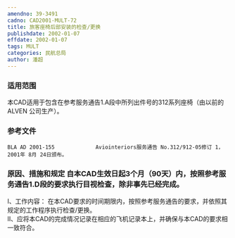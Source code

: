 ```yaml
---
amendno: 39-3491  
cadno: CAD2001-MULT-72  
title: 旅客座椅后部安装的检查/更换  
publishdate: 2002-01-07  
effdate: 2002-01-07  
tags: MULT  
categories: 民航总局  
author: 潘超  
---
```

  
### 适用范围  
本CAD适用于包含在参考服务通告1.A段中所列出件号的312系列座椅（由以前的 ALVEN 公司生产）。  
  
<!--more-->  
### 参考文件  
    BLA AD 2001-155             Aviointeriors服务通告 No.312/912-05修订 1，2001年 8月 24日颁布。  
  
### 原因、措施和规定 自本CAD生效日起3个月（90天）内，按照参考服务通告1.D段的要求执行目视检查，除非事先已经完成。  
I、工作内容： 在本CAD要求的时间期限内，按照参考服务通告的要求，并依照其规定的工作程序执行检查/更换。  
II、应将本CAD的完成情况记录在相应的飞机记录本上，并确保与本CAD的要求相一致符合。  
      
